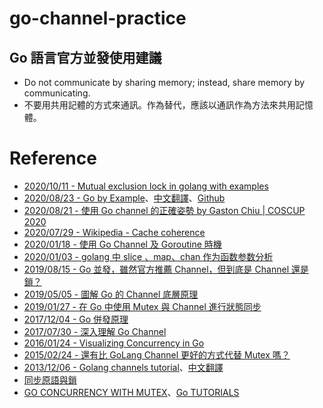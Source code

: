 # go-channel-practice

## Go 語言官方並發使用建議
- Do not communicate by sharing memory; instead, share memory by communicating.
- 不要用共用記體的方式來通訊。作為替代，應該以通訊作為方法來共用記憶體。

# Reference
- [2020/10/11 - Mutual exclusion lock in golang with examples](https://shareablecode.com/snippets/mutual-exclusion-lock-in-golang-with-examples-synchronized-data-access-VVPm-sQaG?fbclid=IwAR100efYrFSKJPdFN2YPGYZnU1RxA2thbBlkkVUhp3cMgYv9-TAve7vHkvs)
- [2020/08/23 - Go by Example](https://gobyexample.com/)、[中文翻譯](https://learnku.com/docs/gobyexample/2020)、[Github](https://github.com/mmcgrana/gobyexample)
- [2020/08/21 - 使用 Go channel 的正確姿勢 by Gaston Chiu | COSCUP 2020](https://youtu.be/SY1pMIs1ibw)
- [2020/07/29 - Wikipedia - Cache coherence](https://en.wikipedia.org/wiki/Cache_coherence)
- [2020/01/18 - 使用 Go Channel 及 Goroutine 時機](https://blog.wu-boy.com/2020/01/when-to-use-go-channel-and-goroutine/)
- [2020/01/03 - golang 中 slice 、map、chan 作为函数参数分析](https://blog.csdn.net/chenxun_2010/article/details/103818683)
- [2019/08/15 - Go 並發，雖然官方推薦 Channel，但到底是 Channel 還是鎖？](https://kknews.cc/zh-tw/code/8vlo82n.html)
- [2019/05/05 - 圖解 Go 的 Channel 底層原理](https://jiemin.wang/2019/05/05/go-channal-graphic/)
- [2019/01/27 - 在 Go 中使用 Mutex 與 Channel 進行狀態同步](https://www.mdeditor.tw/pl/2q3g/zh-tw)
- [2017/12/04 - Go 併發原理](https://i6448038.github.io/2017/12/04/golang-concurrency-principle/)
- [2017/07/30 - 深入理解 Go Channel](http://legendtkl.com/2017/07/30/understanding-golang-channel/)
- [2016/01/24 - Visualizing Concurrency in Go](https://divan.dev/posts/go_concurrency_visualize/)
- [2015/02/24 - 還有比 GoLang Channel 更好的方式代替 Mutex 嗎？](https://www.zhihu.com/question/27256570/answer/66388230)
- [2013/12/06 - Golang channels tutorial](https://guzalexander.com/2013/12/06/golang-channels-tutorial.html)、[中文翻譯](https://hsinyu.gitbooks.io/golang_note/content/channel.html)
- [同步原語與鎖](https://draveness.me/golang/docs/part3-runtime/ch06-concurrency/golang-sync-primitives/)
- [GO CONCURRENCY WITH MUTEX](https://www.reply.com/alpha-reply/en/content/go-concurrency-with-mutex)、[Go TUTORIALS](https://www.reply.com/alpha-reply/en/tutorials)